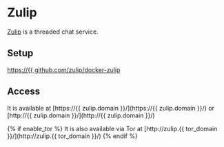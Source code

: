 # Zulip

[Zulip](https://github.com/zulip/zulip) is a threaded chat service.

## Setup

[https://{{ github.com/zulip/docker-zulip](https://github.com/zulip/docker-zulip)

## Access

It is available at [https://{{ zulip.domain }}/](https://{{ zulip.domain }}/) or [http://{{ zulip.domain }}/](http://{{ zulip.domain }}/)

{% if enable_tor %}
It is also available via Tor at [http://zulip.{{ tor_domain }}/](http://zulip.{{ tor_domain }}/)
{% endif %}
